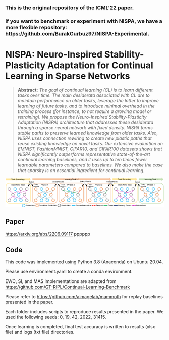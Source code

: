 ### This is the original repository of the ICML'22 paper. 

### If you want to benchmark or experiment with NISPA, we have a more flexible repository: https://github.com/BurakGurbuz97/NISPA-Experimental.

# NISPA: Neuro-Inspired Stability-Plasticity Adaptation for Continual Learning in Sparse Networks


> **Abstract:** *The goal of  continual learning (CL)  is to learn different tasks over time. The main desiderata associated with CL are to maintain performance on older tasks, leverage the latter to improve learning of future tasks, and to introduce minimal overhead in the training process (for instance, to not require a growing model or retraining). We propose the Neuro-Inspired Stability-Plasticity Adaptation (NISPA) architecture that addresses these desiderata through a sparse neural network with fixed density. NISPA forms stable paths to preserve learned knowledge from older tasks. Also, NISPA uses connection rewiring to create new plastic paths that reuse existing knowledge on novel tasks. Our extensive evaluation on EMNIST, FashionMNIST, CIFAR10, and CIFAR100 datasets shows that NISPA significantly outperforms representative state-of-the-art continual learning baselines, and it uses up to ten times fewer learnable parameters compared to baselines. We also make the case that sparsity is an essential ingredient for continual learning.*

![NISPA](main_figure.png)

## Paper
https://arxiv.org/abs/2206.09117
pppppp
## Code
This code was implemented using Python 3.8 (Anaconda) on Ubuntu 20.04.

Please use environment.yaml to create a conda environment.

EWC, SI, and MAS implementations are adapted from https://github.com/GT-RIPL/Continual-Learning-Benchmark

Please refer to https://github.com/aimagelab/mammoth for replay baselines presented in the paper. 

Each folder includes scripts to reproduce results presented in the paper. We used the following seeds: 0, 19, 42, 2022, 31415.

Once learning is completed, final test accuracy is written to results (xlsx file) and logs (txt file) directories.
